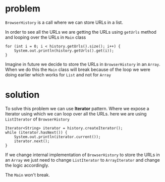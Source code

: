 # problem
`BrowserHistory` is a call where we can store URLs in a list.

In order to see all the URLs we are getting the URLs using `getUrls` method and looping over the URLs in `Main` class
```agsl
for (int i = 0; i < history.getUrls().size(); i++) {
    System.out.println(history.getUrls().get(i));
}
```
Imagine in future we decide to store the URLs in `BrowserHistory` in an `Array`. When we do this the `Main` class will break because of the loop we were doing earlier which works for `List` and not for `Array`

# solution
To solve this problem we can use **Iterator** pattern. Where we expose a Iterator using which we can loop over all the URLs. here we are using `ListIterator` of `BrowserHistory`
```agsl
Iterator<String> iterator = history.createIterator();
while (iterator.hasNext()) {
    System.out.println(iterator.current());
    iterator.next();
}
```
If we change internal implementation of `BrowserHistory` to store the URLs in an `Array` we just need to change `ListIterator` to `ArrayIterator` and change the logic accordingly.

The `Main` won't break.
